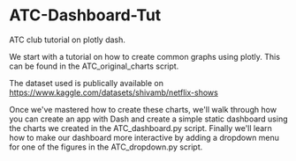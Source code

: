 # ATC-Dashboard-Tut
ATC club tutorial on plotly dash. 

We start with a tutorial on how to create common graphs using plotly. This can be found in the ATC_original_charts script. 


The dataset used is publically available on https://www.kaggle.com/datasets/shivamb/netflix-shows 


Once we've mastered how to create these charts, we'll walk through how you can create an app with Dash and create a simple static dashboard using the charts we created in the ATC_dashboard.py script. Finally we'll learn how to make our dashboard more interactive by adding a dropdown menu for one of the figures in the ATC_dropdown.py script. 


